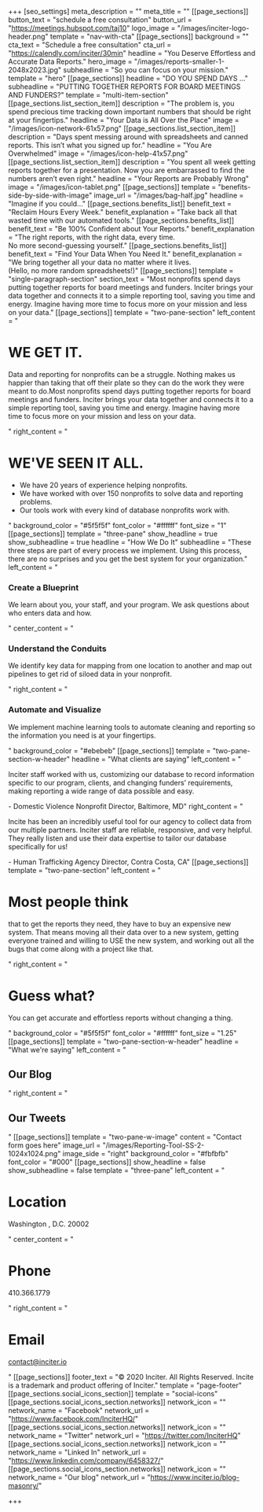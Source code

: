 +++
[seo_settings]
meta_description = ""
meta_title = ""
[[page_sections]]
button_text = "schedule a free consultation"
button_url = "https://meetings.hubspot.com/taj10"
logo_image = "/images/inciter-logo-header.png"
template = "nav-with-cta"
[[page_sections]]
background = ""
cta_text = "Schedule a free consultation"
cta_url = "https://calendly.com/inciter/30min"
headline = "You Deserve Effortless and Accurate Data Reports."
hero_image = "/images/reports-smaller-1-2048x2023.jpg"
subheadline = "So you can focus on your mission."
template = "hero"
[[page_sections]]
headline = "DO YOU SPEND DAYS …"
subheadline = "PUTTING TOGETHER REPORTS FOR BOARD MEETINGS AND FUNDERS?"
template = "multi-item-section"
[[page_sections.list_section_item]]
description = "The problem is, you spend precious time tracking down important numbers that should be right at your fingertips."
headline = "Your Data is All Over the Place"
image = "/images/icon-network-61x57.png"
[[page_sections.list_section_item]]
description = "Days spent messing around with spreadsheets and canned reports. This isn’t what you signed up for."
headline = "You Are Overwhelmed"
image = "/images/icon-help-41x57.png"
[[page_sections.list_section_item]]
description = "You spent all week getting reports together for a presentation. Now you are embarrassed to find the numbers aren’t even right."
headline = "Your Reports are Probably Wrong"
image = "/images/icon-tablet.png"
[[page_sections]]
template = "benefits-side-by-side-with-image"
image_url = "/images/bag-half.jpg"
headline = "Imagine if you could..."
[[page_sections.benefits_list]]
benefit_text = "Reclaim Hours Every Week."
benefit_explanation = "Take back all that wasted time with our automated tools."
[[page_sections.benefits_list]]
benefit_text = "Be 100% Confident about Your Reports."
benefit_explanation = "The right reports, with the right data, every time.<br />No more second-guessing yourself."
[[page_sections.benefits_list]]
benefit_text = "Find Your Data When You Need It."
benefit_explanation = "We bring together all your data no matter where it lives.<br />(Hello, no more random spreadsheets!)"
[[page_sections]]
template = "single-paragraph-section"
section_text = "Most nonprofits spend days putting together reports for board meetings and funders. Inciter brings your data together and connects it to a simple reporting tool, saving you time and energy.  Imagine having more time to focus more on your mission and less on your data."
[[page_sections]]
template = "two-pane-section"
left_content = "<h1>WE GET IT.</h1><p>Data and reporting for nonprofits can be a struggle. Nothing makes us happier than taking that off their plate so they can do the work they were meant to do.Most nonprofits spend days putting together reports for board meetings and funders. Inciter brings your data together and connects it to a simple reporting tool, saving you time and energy.  Imagine having more time to focus more on your mission and less on your data.</p>"
right_content = "<h1>WE'VE SEEN IT ALL.</h1><ul><li>We have 20 years of experience helping nonprofits.</li><li>We have worked with over 150 nonprofits to solve data and reporting problems.</li><li>Our tools work with every kind of database nonprofits work with.</li></ul>"
background_color = "#5f5f5f"
font_color = "#ffffff"
font_size = "1"
[[page_sections]]
template = "three-pane"
show_headline = true
show_subheadline = true
headline = "How We Do It"
subheadline = "These three steps are part of every process we implement. Using this process, there are no surprises and you get the best system for your organization."
left_content = "<h3>Create a Blueprint</h3><p>We learn about you, your staff, and your program. We ask questions about who enters data and how.</p>"
center_content = "<h3>Understand the Conduits</h3><p>We identify key data for mapping from one location to another and map out pipelines to get rid of siloed data in your nonprofit.</p>"
right_content = "<h3>Automate and Visualize</h3><p>We implement machine learning tools to automate cleaning and reporting so the information you need is at your fingertips.</p>"
background_color = "#ebebeb"
[[page_sections]]
template = "two-pane-section-w-header"
headline = "What clients are saying"
left_content = "<p>Inciter staff worked with us, customizing our database to record information specific to our program, clients, and changing funders’ requirements, making reporting a wide range of data possible and easy.</p>- Domestic Violence Nonprofit Director, Baltimore, MD"
right_content = "<p>Incite has been an incredibly useful tool for our agency to collect data from our multiple partners. Inciter staff are reliable, responsive, and very helpful. They really listen and use their data expertise to tailor our database specifically for us!</p>- Human Trafficking Agency Director, Contra Costa, CA"
[[page_sections]]
template = "two-pane-section"
left_content = "<h1>Most people think</h1><p>that to get the reports they need, they have to buy an expensive new system. That means moving all their data over to a new system, getting everyone trained and willing to USE the new system, and working out all the bugs that come along with a project like that.</p>"
right_content = "<h1>Guess what?</h1><p>You can get accurate and effortless reports without changing a thing.</p>"
background_color = "#5f5f5f"
font_color = "#ffffff"
font_size = "1.25"
[[page_sections]]
template = "two-pane-section-w-header"
headline = "What we're saying"
left_content = "<h2>Our Blog</h2>"
right_content = "<h2>Our Tweets</h2>"
[[page_sections]]
template = "two-pane-w-image"
content = "Contact form goes here"
image_url = "/images/Reporting-Tool-SS-2-1024x1024.png"
image_side = "right"
background_color = "#fbfbfb"
font_color = "#000"
[[page_sections]]
show_headline = false
show_subheadline = false
template = "three-pane"
left_content = "<h1>Location</h1><p>Washington , D.C. 20002</p>"
center_content = "<h1>Phone</h1><p>410.366.1779</p>"
right_content = "<h1>Email</h1><p>contact@inciter.io</p>"
[[page_sections]]
footer_text = "&copy; 2020 Inciter. All Rights Reserved. Incite is a trademark and product offering of Inciter."
template = "page-footer"
[[page_sections.social_icons_section]]
template = "social-icons"
[[page_sections.social_icons_section.networks]]
network_icon = ""
network_name = "Facebook"
network_url = "https://www.facebook.com/InciterHQ/"
[[page_sections.social_icons_section.networks]]
network_icon = ""
network_name = "Twitter"
network_url = "https://twitter.com/InciterHQ"
[[page_sections.social_icons_section.networks]]
network_icon = ""
network_name = "Linked In"
network_url = "https://www.linkedin.com/company/6458327/"
[[page_sections.social_icons_section.networks]]
network_icon = ""
network_name = "Our blog"
network_url = "https://www.inciter.io/blog-masonry/"

+++
